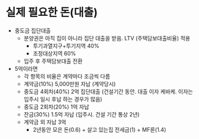 # 실제 필요한 돈(대출)

* 중도금 집단대출
	* 분양권은 아직 집이 아니라 집단 대출을 받음. LTV (주택담보대출비율) 적용
		* 투기과열지구+투기지역 40%
		* 조정대상지역 60%
	* 입주 후 주택담보대출 전환
* 5억이라면
	* 각 항목의 비율은 계약마다 조금씩 다름
	* 계약금(10%) 5,000만원 자납 (계약당시)
	* 중도금 4회차(40%) 2억 집단대출 (건설기간 동안. 대출 이자 케바케. 이자는 입주시 일시 후납 하는 경우가 많음)
	* 중도금 2회차(20%) 1억 자납
	* 잔금(30%) 1.5억 자납 (입주시. 건설 기간 통상 2년)
	* 계약금 외 자납 3억
		* 2년동안 모은 돈(0.6) + 살고 있는집 전세금(1) + MF론(1.4)